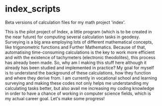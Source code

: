 # index_scripts
Beta versions of calculation files for my math project 'index'.

This is the pilot project of Index, a little program (which is to be created in the near future) for computing several calculation tasks in geodesy.
Surveying is a big area employing lots of different mathematical concepts, like trigonometric functions and Further Mathematics. Because of that,
automatising time-consuming calculations is the key to work more efficient and with the existence of tachymeters (electronic theodolites), this process has already been
made.
So, why am I making this stuff here although it already has been studied and implemented in practice?
My goal for myself is to understand the background of these calculations, how they function and where they derive from.
I am currently in vocational school and learning surveying and making these codes not only helps me understanding my calculating tasks better,
but also avail me increasing my coding knowledge in order to have a chance of working in computer science fields, which is my actual career goal.
Let's make some progress!

